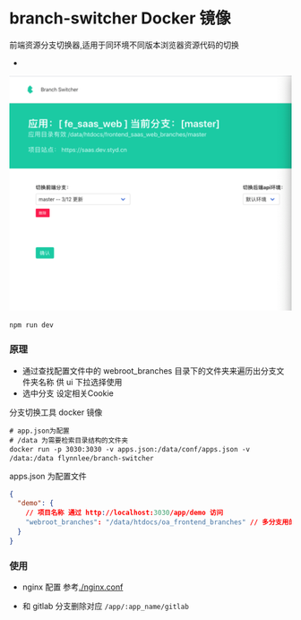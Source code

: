 # branch-switcher Docker 镜像
前端资源分支切换器,适用于同环境不同版本浏览器资源代码的切换


* 

![demo](./demo.png)


```shell
npm run dev
```

### 原理

* 通过查找配置文件中的 webroot_branches 目录下的文件夹来遍历出分支文件夹名称 供 ui 下拉选择使用
* 选中分支 设定相关Cookie


分支切换工具 docker 镜像

```shell
# app.json为配置
# /data 为需要检索目录结构的文件夹
docker run -p 3030:3030 -v apps.json:/data/conf/apps.json -v /data:/data flynnlee/branch-switcher
```

apps.json 为配置文件

```json
{
  "demo": {
    // 项目名称 通过 http://localhost:3030/app/demo 访问
    "webroot_branches": "/data/htdocs/oa_frontend_branches" // 多分支用的根目录 这里的/data 需要 volume
  }
}
```

### 使用

- nginx 配置 参考[./nginx.conf](./nginx.conf)

- 和 gitlab 分支删除对应 `/app/:app_name/gitlab`
